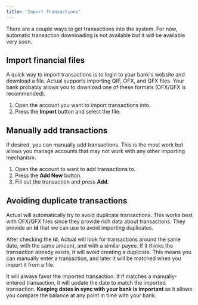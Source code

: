 ```yaml
---
title: 'Import Transactions'
---
```


There are a couple ways to get transactions into the system. For now, automatic transaction downloading is not available but it will be available very soon.

## Import financial files

A quick way to import transactions is to login to your bank's website and download a file. Actual supports importing QIF, OFX, and QFX files. Your bank probably allows you to download one of these formats (OFX/QFX is recommended).

1. Open the account you want to import transactions into.
2. Press the **Import** button and select the file.

## Manually add transactions

If desired, you can manually add transactions. This is the most work but allows you manage accounts that may not work with any other importing mechanism.

1. Open the account to want to add transactions to.
2. Press the **Add New** button.
3. Fill out the transaction and press **Add**.

## Avoiding duplicate transactions

Actual will automatically try to avoid duplicate transactions. This works best with OFX/QFX files since they provide rich data about transactions. They provide an **id** that we can use to avoid importing duplicates.

After checking the **id**, Actual will look for transactions around the same date, with the same amount, and with a similar payee. If it thinks the transaction already exists, it will avoid creating a duplicate. This means you can manually enter a transaction, and later it will be matched when you import it from a file.

It will always favor the imported transaction. It if matches a manually-entered transaction, it will update the date to match the imported transaction. **Keeping dates in sync with your bank is important** as it allows you compare the balance at any point in time with your bank.
